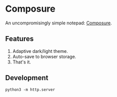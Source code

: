 # Composure

An uncompromisingly simple notepad: [Composure](https://composure.space/).

## Features

1. Adaptive dark/light theme.
2. Auto-save to browser storage.
3. That's it.

## Development

```
python3 -m http.server
```
